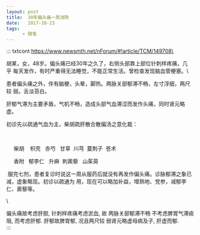 ```yaml
---
layout: post
title:  30年偏头痛一周消除
date:   2017-10-23
tags:
      - 随笔
---
```

::: txtcont
https://www.newsmth.net/nForum/#!article/TCM/149708\

胡某，女，48岁。偏头痛已经30年之久了，右侧头部靠上部位针刺样疼痛，几乎 每天发作，有时严重得无法睡觉，不能正常生活。曾检查发现脑血管梗塞。\

患者偏头痛之外，伴有脑梗，头晕，脚热。两脉关部郁滞不畅，左寸浮细，两尺较 弱。舌淡苔白。 

肝郁气滞为主要矛盾，气机不畅，造成头部气血滞涩而发作头痛，同时肾元略虚。 

初诊先以疏通气血为主，柴胡疏肝散合散偏汤之意化裁： 

  

     柴胡    枳壳   赤芍   甘草  川芎  蔓荆子  苍术    

     香附   郁李仁   升麻  刺蒺藜   山茱萸 

 服完七剂，患者复诊时说这一周从服药后就没有再发作偏头痛。诊脉郁滞之象已减，虚象略现。初诊以疏通为 用，现在可以略加补益，增熟地、党参，减郁李仁、蒺藜等。

\

偏头痛故考虑肝胆, 针刺样疼痛考虑淤血, 故 两脉关部郁滞不畅 不考虑脾胃气滞痰阻, 而考虑肝郁. 肝郁故脾胃郁, 况且两尺较 弱肾元略虚母病及子, 肝虚而郁.\
:::
